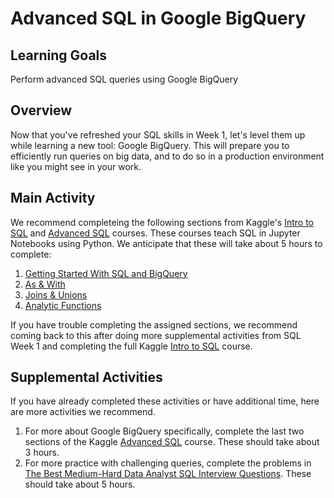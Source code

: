 # Advanced SQL in Google BigQuery

## Learning Goals

Perform advanced SQL queries using Google BigQuery

## Overview

Now that you've refreshed your SQL skills in Week 1, let's level them up while learning a new tool: Google BigQuery. This will prepare you to efficiently run queries on big data, and to do so in a production environment like you might see in your work.

## Main Activity

We recommend completeing the following sections from Kaggle's [Intro to SQL](https://www.kaggle.com/learn/intro-to-sql) and [Advanced SQL](https://www.kaggle.com/learn/advanced-sql) courses. These courses teach SQL in Jupyter Notebooks using Python. We anticipate that these will take about 5 hours to complete:

1. [Getting Started With SQL and BigQuery](https://www.kaggle.com/dansbecker/getting-started-with-sql-and-bigquery)
2. [As & With](https://www.kaggle.com/dansbecker/as-with)
3. [Joins & Unions](https://www.kaggle.com/alexisbcook/joins-and-unions)
4. [Analytic Functions](https://www.kaggle.com/learn/advanced-sql)

If you have trouble completing the assigned sections, we recommend coming back to this after doing more supplemental activities from SQL Week 1 and completing the full Kaggle [Intro to SQL](https://www.kaggle.com/learn/intro-to-sql) course.

## Supplemental Activities

If you have already completed these activities or have additional time, here are more activities we recommend.

1. For more about Google BigQuery specifically, complete the last two sections of the Kaggle [Advanced SQL](https://www.kaggle.com/learn/advanced-sql) course. These should take about 3 hours.
2. For more practice with challenging queries, complete the problems in [The Best Medium-Hard Data Analyst SQL Interview Questions](https://quip.com/2gwZArKuWk7W). These should take about 5 hours.
